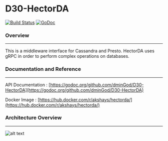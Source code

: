 # D30-HectorDA
[![Build Status](https://travis-ci.org/dminGod/D30-HectorDA.svg?branch=master)](https://travis-ci.org/dminGod/D30-HectorDA) [![GoDoc](https://godoc.org/github.com/dminGod/D30-HectorDA?status.svg)](https://godoc.org/github.com/dminGod/D30-HectorDA)
### Overview

---

This is a middleware interface for Cassandra and Presto.
HectorDA uses gRPC in order to perform complex operations on databases.

### Documentation and Reference

---

API Documentation : [https://godoc.org/github.com/dminGod/D30-HectorDA](https://godoc.org/github.com/dminGod/D30-HectorDA) 

Docker Image : [https://hub.docker.com/r/akshays/hectorda/](https://hub.docker.com/r/akshays/hectorda/)

### Architecture Overview

---

![alt text](https://raw.githubusercontent.com/dminGod/D30-HectorDA/master/references/architecture_diagram.jpg "Architecture Overview")
